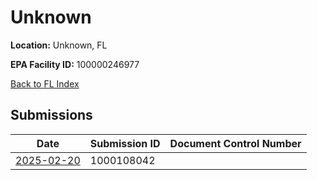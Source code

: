 # Unknown

**Location:** Unknown, FL

**EPA Facility ID:** 100000246977

[Back to FL Index](../../index.md)

## Submissions

| Date | Submission ID | Document Control Number |
|------|--------------|-------------------------|
| [2025-02-20](submissions/1000108042.md) | 1000108042 |  |
